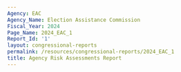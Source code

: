 ```yaml
---
Agency: EAC
Agency_Name: Election Assistance Commission
Fiscal_Year: 2024
Page_Name: 2024_EAC_1
Report_Id: '1'
layout: congressional-reports
permalink: /resources/congressional-reports/2024_EAC_1
title: Agency Risk Assessments Report
---
```

